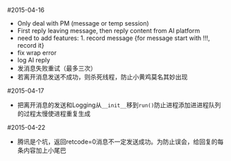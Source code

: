 #2015-04-16  
+ Only deal with PM (message or temp session)  
+ First reply leaving message, then reply content from AI platform  
+ need to add features: 1. record message {for message start with !!!, record it}  
+ fix wrap error  
+ log AI reply  
+ 发消息失败重试（最多三次）  
+ 若离开消息发送不成功，则杀死线程，防止小黄鸡莫名其妙出现  
  
#2015-04-17  
+ 把离开消息的发送和Logging从```__init__```移到```run()```防止进程添加进进程队列的过程太慢使进程重复生成

#2015-04-22 
+ 腾讯是个坑，返回retcode=0消息不一定发送成功。为防止误会，给回复的每条内容加上小尾巴
